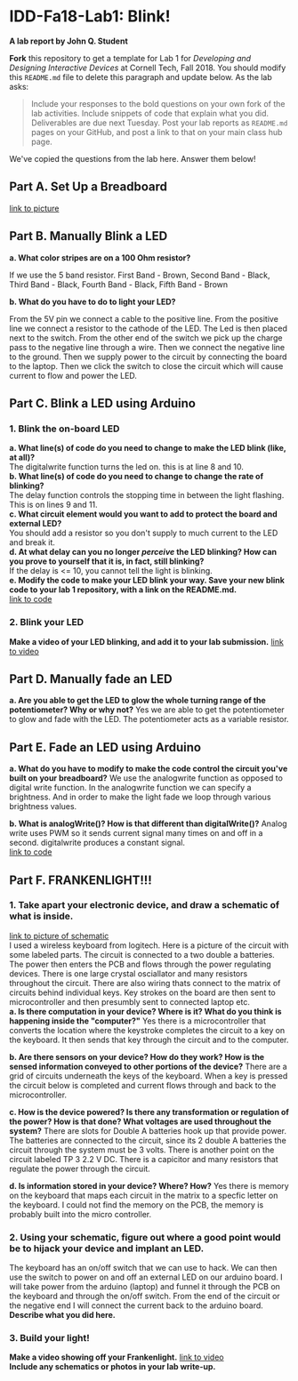 # IDD-Fa18-Lab1: Blink!

**A lab report by John Q. Student**

**Fork** this repository to get a template for Lab 1 for *Developing and Designing Interactive Devices* at Cornell Tech, Fall 2018. You should modify this `README.md` file to delete this paragraph and update below. As the lab asks:

> Include your responses to the bold questions on your own fork of the lab activities. Include snippets of code that explain what you did. Deliverables are due next Tuesday. Post your lab reports as `README.md` pages on your GitHub, and post a link to that on your main class hub page.

We've copied the questions from the lab here. Answer them below!

## Part A. Set Up a Breadboard

[link to picture](basic_breadboard.JPG)


## Part B. Manually Blink a LED

**a. What color stripes are on a 100 Ohm resistor?**

 If we use the 5 band resistor. 
 First Band - Brown, Second Band - Black, Third Band - Black, Fourth Band - Black, Fifth Band - Brown
 
**b. What do you have to do to light your LED?**

From the 5V pin we connect a cable to the positive line. From the positive line we connect a resistor to the cathode of the LED. The Led is then placed next to the switch. From the other end of the switch we pick up the charge pass to the negative line through a wire. Then we connect the negative line to the ground. 
Then we supply power to the circuit by connecting the board to the laptop. Then we click the switch to close the circuit which will cause current to flow and power the LED.

## Part C. Blink a LED using Arduino

### 1. Blink the on-board LED

**a. What line(s) of code do you need to change to make the LED blink (like, at all)?**<br />
The digitalwrite function turns the led on. this is at line 8 and 10.<br />
**b. What line(s) of code do you need to change to change the rate of blinking?**<br />
The delay function controls the stopping time in between the light flashing. This is on lines 9 and 11.<br />
**c. What circuit element would you want to add to protect the board and external LED?**
<br />
 You should add a resistor so you don't supply to much current to the LED and break it.
<br />
**d. At what delay can you no longer *perceive* the LED blinking? How can you prove to yourself that it is, in fact, still blinking?**
<br />
If the delay is <= 10, you cannot tell the light is blinking. 
<br />
**e. Modify the code to make your LED blink your way. Save your new blink code to your lab 1 repository, with a link on the README.md.** <br />
[link to code](led_blink.ino)



### 2. Blink your LED

**Make a video of your LED blinking, and add it to your lab submission.**
[link to video](https://www.youtube.com/watch?v=gv7c_gFRxzA&feature=share)


## Part D. Manually fade an LED

**a. Are you able to get the LED to glow the whole turning range of the potentiometer? Why or why not?**
Yes we are able to get the potentiometer to glow and fade with the LED. The potentiometer acts as a variable resistor. 

## Part E. Fade an LED using Arduino

**a. What do you have to modify to make the code control the circuit you've built on your breadboard?**
We use the analogwrite function as opposed to digital write function. In the analogwrite function we can specify a brightness.
And in order to make the light fade we loop through various brightness values.

**b. What is analogWrite()? How is that different than digitalWrite()?**
Analog write uses PWM so it sends current signal many times on and off in a second. digitalwrite produces a constant signal. 
<br >
[link to code](analog_fade.ino)

## Part F. FRANKENLIGHT!!!

### 1. Take apart your electronic device, and draw a schematic of what is inside. 
[link to picture of schematic](schematic.jpeg)
<br >
I used a wireless keyboard from logitech. Here is a picture of the circuit with some labeled parts. The circuit is connected to a two double a batteries. The power then enters the PCB and flows through the power regulating devices. There is one large crystal osciallator and many resistors throughout the circuit. There are also wiring thats connect to the matrix of circuits behind individual keys. Key strokes on the board are then sent to microcontroller and then presumbly sent to connected laptop etc. 
<br >**a. Is there computation in your device? Where is it? What do you think is happening inside the "computer?"**
Yes there is a microcontroller that converts the location where the keystroke completes the circuit to a key on the keyboard. It then sends that key through the circuit and to the computer. 

**b. Are there sensors on your device? How do they work? How is the sensed information conveyed to other portions of the device?**
There are a grid of circuits underneath the keys of the keyboard. When a key is pressed the circuit below is completed and current flows through and back to the microcontroller. 

**c. How is the device powered? Is there any transformation or regulation of the power? How is that done? What voltages are used throughout the system?**
There are slots for Double A batteries hook up that provide power. The batteries are connected to the circuit, since its 2 double A batteries the circuit through the system must be 3 volts. There is another point on the circuit labeled TP 3 2.2 V DC.
There is a capicitor and many resistors that regulate the power through the circuit. 

**d. Is information stored in your device? Where? How?**
Yes there is memory on the keyboard that maps each circuit in the matrix to a specfic letter on the keyboard. I could not find the memory on the PCB, the memory is probably built into the micro controller.

### 2. Using your schematic, figure out where a good point would be to hijack your device and implant an LED.
The keyboard has an on/off switch that we can use to hack. We can then use the switch to power on and off an external LED on our arduino board. I will take power from the arduino (laptop) and funnel it through the PCB on the keyboard and through the on/off switch. From the end of the circuit or the negative end I will connect the current back to the arduino board. 
**Describe what you did here.**

### 3. Build your light!

**Make a video showing off your Frankenlight.**
[link to video](https://youtu.be/ObonbDq9Cnw)<br>
**Include any schematics or photos in your lab write-up.**
